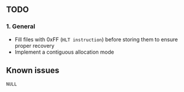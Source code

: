 ## TODO

### 1. General
- Fill files with 0xFF (```HLT instruction```) before storing them to ensure proper recovery
- Implement a contiguous allocation mode

## Known issues

```NULL```
